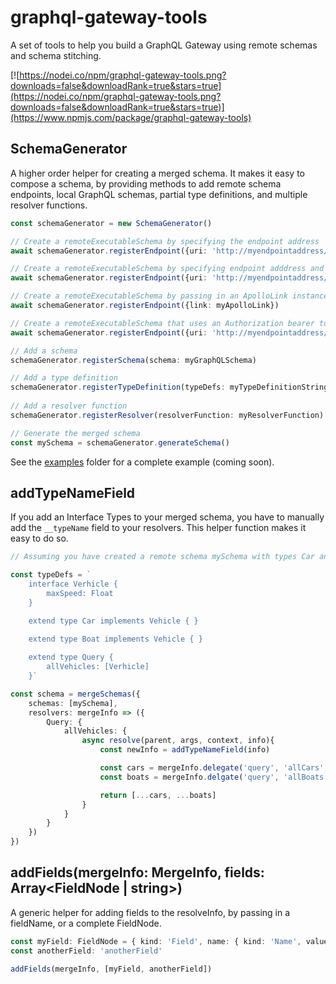 # graphql-gateway-tools

A set of tools to help you build a GraphQL Gateway using remote schemas and schema stitching.

[![https://nodei.co/npm/graphql-gateway-tools.png?downloads=false&downloadRank=true&stars=true](https://nodei.co/npm/graphql-gateway-tools.png?downloads=false&downloadRank=true&stars=true)](https://www.npmjs.com/package/graphql-gateway-tools)

## SchemaGenerator

A higher order helper for creating a merged schema. It makes it easy to compose a schema, by providing methods to add remote schema endpoints, local GraphQL schemas, partial type definitions, and multiple resolver functions.

```ts
const schemaGenerator = new SchemaGenerator()

// Create a remoteExecutableSchema by specifying the endpoint address
await schemaGenerator.registerEndpoint({uri: 'http://myendpointaddress/graphql'})

// Create a remoteExecutableSchema by specifying endpoint adddress and introspection schema:
await schemaGenerator.registerEndpoint({uri: 'http://myendpointaddress/graphql', introspectionSchema: myIntrospectionSchema})

// Create a remoteExecutableSchema by passing in an ApolloLink instance
await schemaGenerator.registerEndpoint({link: myApolloLink})

// Create a remoteExecutableSchema that uses an Authorization bearer token
await schemaGenerator.registerEndpoint({uri: 'http://myendpointaddress/graphql', authenticationToken: 'ey.......'})

// Add a schema 
schemaGenerator.registerSchema(schema: myGraphQLSchema)

// Add a type definition
schemaGenerator.registerTypeDefinition(typeDefs: myTypeDefinitionString)
    
// Add a resolver function
schemaGenerator.registerResolver(resolverFunction: myResolverFunction)

// Generate the merged schema
const mySchema = schemaGenerator.generateSchema()
```

See the [examples](./examples) folder for a complete example (coming soon).

## addTypeNameField

If you add an Interface Types to your merged schema, you have to manually add the `__typeName` field to your resolvers. This helper function makes it easy to do so.

```ts
// Assuming you have created a remote schema mySchema with types Car and Boat

const typeDefs = `
    interface Verhicle {
        maxSpeed: Float
    }

    extend type Car implements Vehicle { }

    extend type Boat implements Vehicle { }
    
    extend type Query {
        allVehicles: [Verhicle]
    }`

const schema = mergeSchemas({
    schemas: [mySchema],
    resolvers: mergeInfo => ({
        Query: {
            allVehicles: {
                async resolve(parent, args, context, info){
                    const newInfo = addTypeNameField(info)

                    const cars = mergeInfo.delegate('query', 'allCars', args, context, info)
                    const boats = mergeInfo.delgate('query', 'allBoats', args, context, info)

                    return [...cars, ...boats]
                }
            }
        }
    })
})
```

## addFields(mergeInfo: MergeInfo, fields: Array<FieldNode | string>)

A generic helper for adding fields to the resolveInfo, by passing in a fieldName, or a complete FieldNode.

```ts
const myField: FieldNode = { kind: 'Field', name: { kind: 'Name', value: 'myField' } }
const anotherField: 'anotherField'

addFields(mergeInfo, [myField, anotherField])
```
